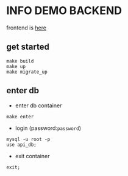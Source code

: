 # INFO DEMO BACKEND

frontend is [here](https://github.com/12ev09/info-demo)

## get started
```
make build
make up
make migrate_up
```

## enter db
- enter db container
```
make enter
```

- login (password:`password`)
``` console
mysql -u root -p
use api_db;
```

- exit container
```
exit;
```
